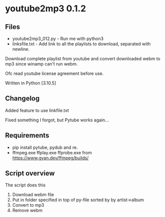 # youtube2mp3 0.1.2

## Files
* youtube2mp3_012.py - Run me with python3
* linksfile.txt - Add link to all the playlists to download, separated with newline.

Download complete playlist from youtube and convert downloaded webm to mp3 since winamp can't run webm.

Ofc read youtube license agreement before use.

Written in Python [3.10.5]
## Changelog
Added feature to use linkfile.txt

Fixed something I forgot, but Pytube works again...




## Requirements
* pip install pytube, pydub and re.
* ffmpeg.exe ffplay.exe ffprobe.exe from https://www.gyan.dev/ffmpeg/builds/

## Script overview
The script does this
1. Download webm file
2. Put in folder specified in top of py-file sorted by by artist->album
3. Convert to mp3
4. Remove webm
